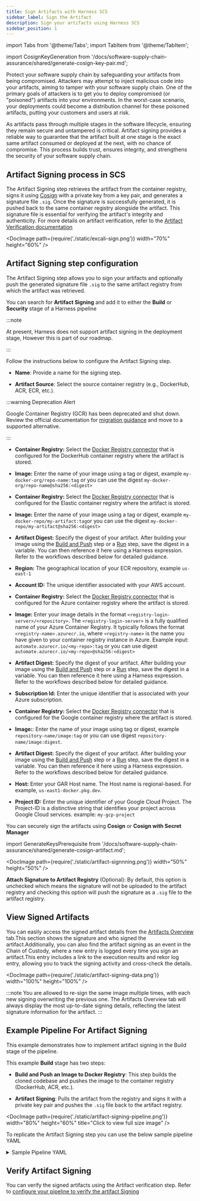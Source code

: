 ```yaml
---
title: Sign Artifacts with Harness SCS
sidebar_label: Sign the Artifact
description: Sign your artifacts using Harness SCS
sidebar_position: 1
---
```


import Tabs from '@theme/Tabs';
import TabItem from '@theme/TabItem';

import CosignKeyGeneration from '/docs/software-supply-chain-assurance/shared/generate-cosign-key-pair.md';

Protect your software supply chain by safeguarding your artifacts from being compromised. Attackers may attempt to inject malicious code into your artifacts, aiming to tamper with your software supply chain. One of the primary goals of attackers is to get you to deploy compromised (or "poisoned") artifacts into your environments. In the worst-case scenario, your deployments could become a distribution channel for these poisoned artifacts, putting your customers and users at risk.

As artifacts pass through multiple stages in the software lifecycle, ensuring they remain secure and untampered is critical. Artifact signing provides a reliable way to guarantee that the artifact built at one stage is the exact same artifact consumed or deployed at the next, with no chance of compromise. This process builds trust, ensures integrity, and strengthens the security of your software supply chain.


<!-- :::note 
Currently, this feature is behind the feature flag `SSCA_ARTIFACT_SIGNING`. Contact Harness Support to enable the feature.
::: -->

## Artifact Signing process in SCS

The Artifact Signing step retrieves the artifact from the container registry, signs it using [Cosign](https://docs.sigstore.dev/cosign/signing/overview/) with a private key from a key pair, and generates a signature file `.sig`. Once the signature is successfully generated, it is pushed back to the same container registry alongside the artifact. This signature file is essential for verifying the artifact's integrity and authenticity. For more details on artifact verification, refer to the [Artifact Verification documentation](/docs/software-supply-chain-assurance/artifact//verify-signed-artifacts.md)

<DocImage path={require('./static/excali-sign.png')} width="70%" height="60%" />

<!-- ## Requirements

### Generate the keys for Artifact Signing

import GenerateKeysPrerequisite from '/docs/software-supply-chain-assurance/shared/generate-cosign-artifact.md';

<GenerateKeysPrerequisite /> -->

## Artifact Signing step configuration

The Artifact Signing step allows you to sign your artifacts and optionally push the generated signature file `.sig` to the same artifact registry from which the artifact was retrieved.

You can search for **Artifact Signing** and add it to either the **Build** or **Security** stage of a Harness pipeline

:::note

At present, Harness does not support artifact signing in the deployment stage, However this is part of our roadmap.

:::

Follow the instructions below to configure the Artifact Signing step.

* **Name**: Provide a name for the signing step.

* **Artifact Source**: Select the source container registry (e.g., DockerHub, ACR, ECR, etc.).


:::warning Deprecation Alert

Google Container Registry (GCR) has been deprecated and shut down. Review the official documentation for [migration guidance](https://cloud.google.com/artifact-registry/docs/transition/transition-from-gcr) and move to a supported alternative.

:::

<Tabs>
  <TabItem value="dockerhub" label="DockerHub" default>

* **Container Registry:** Select the [Docker Registry connector](/docs/platform/connectors/cloud-providers/ref-cloud-providers/docker-registry-connector-settings-reference) that is configured for the DockerHub container registry where the artifact is stored.

* **Image:** Enter the name of your image using a tag or digest, example `my-docker-org/repo-name:tag` or you can use the digest `my-docker-org/repo-name@sha256:<digest>`

</TabItem>

<TabItem value="ecr" label="ECR" default>

* **Container Registry:** Select the [Docker Registry connector](/docs/platform/connectors/cloud-providers/ref-cloud-providers/docker-registry-connector-settings-reference) that is configured for the Elastic container registry where the artifact is stored.

* **Image:** Enter the name of your image using a tag or digest, example `my-docker-repo/my-artifact:tag`or you can use the digest `my-docker-repo/my-artifact@sha256:<digest>`

* **Artifact Digest:** Specify the digest of your artifact. After building your image using the [Build and Push](#slsa-generation-step-configuration-with-build-and-push-step) step or a [Run](#slsa-generation-step-configuration-with-run-step) step, save the digest in a variable. You can then reference it here using a Harness expression. Refer to the workflows described below for detailed guidance.

* **Region:** The geographical location of your ECR repository, example `us-east-1`

* **Account ID:** The unique identifier associated with your AWS account.


</TabItem>

<TabItem value="acr" label="ACR" default>

* **Container Registry:** Select the [Docker Registry connector](/docs/platform/connectors/cloud-providers/ref-cloud-providers/docker-registry-connector-settings-reference) that is configured for the Azure container registry where the artifact is stored.

* **Image:** Enter your image details in the format `<registry-login-server>/<repository>`. The `<registry-login-server>` is a fully qualified name of your Azure Container Registry. It typically follows the format `<registry-name>.azurecr.io`, where   `<registry-name>` is the name you have given to your container registry instance in Azure. Example input: `automate.azurecr.io/<my-repo>:tag` or you can use digest `automate.azurecr.io/<my-repo>@sha256:<digest>`

* **Artifact Digest:** Specify the digest of your artifact. After building your image using the [Build and Push](#slsa-generation-step-configuration-with-build-and-push-step) step or a [Run](#slsa-generation-step-configuration-with-run-step) step, save the digest in a variable. You can then reference it here using a Harness expression. Refer to the workflows described below for detailed guidance.

* **Subscription Id:** Enter the unique identifier that is associated with your Azure subscription. 

</TabItem>

<TabItem value="gar" label="GAR" default>

* **Container Registry:** Select the [Docker Registry connector](/docs/platform/connectors/cloud-providers/ref-cloud-providers/docker-registry-connector-settings-reference) that is configured for the Google container registry where the artifact is stored.

* **Image:**: Enter the name of your image using tag or digest, example `repository-name/image:tag` or you can use digest `repository-name/image:digest`.

* **Artifact Digest:** Specify the digest of your artifact. After building your image using the [Build and Push](#slsa-generation-step-configuration-with-build-and-push-step) step or a [Run](#slsa-generation-step-configuration-with-run-step) step, save the digest in a variable. You can then reference it here using a Harness expression. Refer to the workflows described below for detailed guidance.

* **Host:** Enter your GAR Host name. The Host name is regional-based. For example, `us-east1-docker.pkg.dev`.

* **Project ID:** Enter the unique identifier of your Google Cloud Project. The Project-ID is a distinctive string that identifies your project across Google Cloud services. example: `my-gcp-project`

</TabItem>


</Tabs>

You can securely sign the artifacts using **Cosign** or **Cosign with Secret Manager**

import GenerateKeysPrerequisite from '/docs/software-supply-chain-assurance/shared/generate-cosign-artifact.md';

<GenerateKeysPrerequisite />



<DocImage path={require('./static/artifact-signnning.png')} width="50%" height="50%" />


**Attach Signature to Artifact Registry** (Optional): By default, this option is unchecked which means the signature will not be uploaded to the artifact registry and checking this option will push the signature as a `.sig` file to the artifact registry.

## View Signed Artifacts

You can easily access the signed artifact details from the [Artifacts Overview](/docs/software-supply-chain-assurance/artifact-view#artifact-overview) tab.This section shows the signature and who signed the artifact.Additionally, you can also find the artifact signing as an event in the Chain of Custody, where a new entry is logged every time you sign an artifact.This entry includes a link to the execution results and rekor log entry, allowing you to track the signing activity and cross-check the details.

<DocImage path={require('./static/artifact-signing-data.png')} width="100%" height="100%" />




:::note
You are allowed to re-sign the same image multiple times, with each new signing overwriting the previous one. The Artifacts Overview tab will always display the most up-to-date signing details, reflecting the latest signature information for the artifact.
:::

## Example Pipeline For Artifact Signing

This example demonstrates how to implement artifact signing in the Build stage of the pipeline.


This example **Build** stage has two steps:

- **Build and Push an Image to Docker Registry**: This step builds the cloned codebase and pushes the image to the container registry (DockerHub, ACR, etc.).



- **Artifact Signing**: Pulls the artifact from the registry and signs it with a private key pair and pushes the `.sig` file back to the artifact registry.


<DocImage path={require('./static/artifact-signing-pipeline.png')} width="80%" height="60%" title="Click to view full size image" />

To replicate the Artifact Signing step you can use the below sample pipeline YAML

<details>

<summary> Sample Pipeline YAML </summary>

```
pipeline:
  name: Artifact Signing
  identifier: ArtifactSigning
  tags: {}
  projectIdentifier: Harness
  orgIdentifier: default
  properties:
    ci:
      codebase:
        connectorRef: Harnessgithub
        build: <+input>
  stages:
    - stage:
        name: Build
        identifier: Build
        description: ""
        type: CI
        spec:
          cloneCodebase: true
          caching:
            enabled: true
          buildIntelligence:
            enabled: true
          execution:
            steps:
              - step:
                  type: BuildAndPushDockerRegistry
                  name: BuildAndPushDockerRegistry_1
                  identifier: BuildAndPushDockerRegistry_1
                  spec:
                    connectorRef: lavakushDockerhub
                    repo: lavakush07/easy-buggy-app
                    tags:
                      - v5
                    caching: true
              - step:
                  type: SscaArtifactSigning
                  name: Artifact Signing_1
                  identifier: ArtifactSigning_1
                  spec:
                    source:
                      type: docker
                      spec:
                        connector: lavakushDockerhub
                        image: lavakush07/easy-buggy-app:v5
                    signing:
                      type: cosign
                      spec:
                        private_key: account.Cosign_Private_Key
                        password: account.Cosign_Password
                    uploadSignature:
                      upload: true
          infrastructure:
            type: KubernetesDirect
            spec:
              connectorRef: account.harness_kubernetes_connector
              namespace: artifact-signing
              automountServiceAccountToken: true
              nodeSelector: {}
              os: Linux
        variables:
          - name: LOG_LEVEL
            type: String
            description: ""
            required: false
            value: TRACE


```


</details>


## Verify Artifact Signing

You can verify the signed artifacts using the Artifact verification step. Refer to [configure your pipeline to verify the artifact Signing](/docs/software-supply-chain-assurance/artifact/verify-signed-artifacts.md)